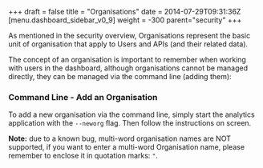 +++
draft = false
title = "Organisations"
date = 2014-07-29T09:31:36Z
[menu.dashboard_sidebar_v0_9]
    weight = -300
    parent="security"
+++

As mentioned in the security overview, Organisations represent the basic unit of organisation that apply to Users and APIs (and their related data).

The concept of an organisation is important to remember when working with users in the dashboard, although organisations cannot be managed directly, they can be managed via the command line (adding them):

### Command Line - Add an Organisation

To add a new organisation via the command line, simply start the analytics application with the `--neworg` flag. Then follow the instructions on screen.

**Note:** due to a known bug, multi-word organisation names are NOT supported, if you want to enter a multi-word Organisation name, please remember to enclose it in quotation marks: `"`.


